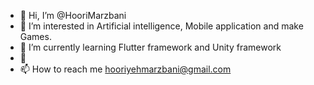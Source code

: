 - 👋 Hi, I’m @HooriMarzbani
- 👀 I’m interested in Artificial intelligence, Mobile application and make Games.
- 🌱 I’m currently learning Flutter framework and Unity framework
- 💞
- 📫 How to reach me hooriyehmarzbani@gmail.com


<!---
HooriMarzbani/HooriMarzbani is a ✨ special ✨ repository because its `README.md` (this file) appears on your GitHub profile.
You can click the Preview link to take a look at your changes.
--->
